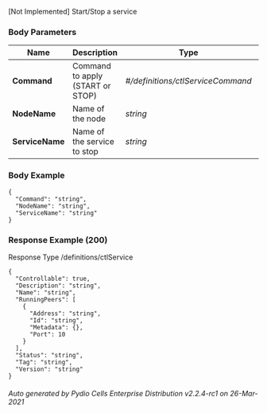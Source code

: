 






 
[Not Implemented]  Start/Stop a service  


### Body Parameters

Name | Description | Type | Required
---|---|---|---
**Command** | Command to apply (START or STOP) | _#/definitions/ctlServiceCommand_ |   
**NodeName** | Name of the node | _string_ |   
**ServiceName** | Name of the service to stop | _string_ |   


### Body Example
```
{
  "Command": "string",
  "NodeName": "string",
  "ServiceName": "string"
}
```






### Response Example (200)
Response Type /definitions/ctlService

```
{
  "Controllable": true,
  "Description": "string",
  "Name": "string",
  "RunningPeers": [
    {
      "Address": "string",
      "Id": "string",
      "Metadata": {},
      "Port": 10
    }
  ],
  "Status": "string",
  "Tag": "string",
  "Version": "string"
}
```




###### Auto generated by Pydio Cells Enterprise Distribution v2.2.4-rc1 on 26-Mar-2021
